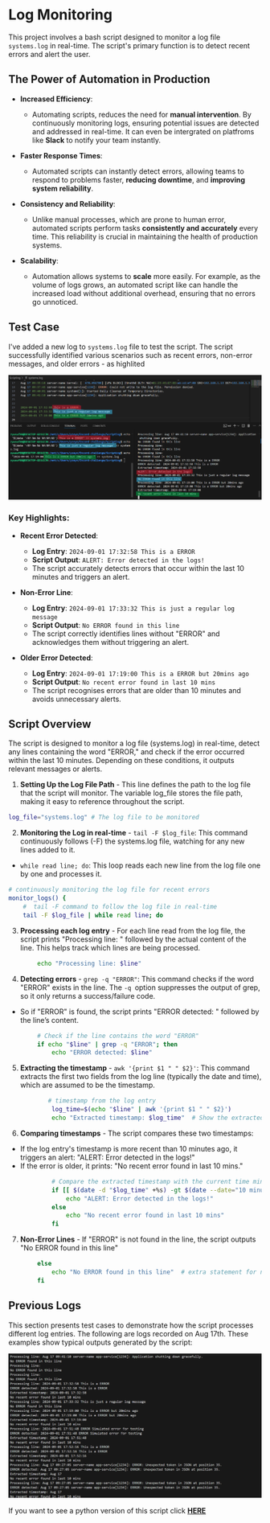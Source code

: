# Log Monitoring 

This project involves a bash script designed to monitor a log file `systems.log` in real-time. The script's primary function is to detect recent errors and alert the user. 

## The Power of Automation in Production

- **Increased Efficiency**:
  - Automating scripts, reduces the need for **manual intervention**. By continuously monitoring logs, ensuring 
  potential issues are detected and addressed in real-time. It can even be intergrated on platfroms like **Slack** to notify your team instantly.

- **Faster Response Times**:
  -  Automated scripts can instantly detect errors, allowing teams to respond to problems faster, **reducing downtime**, and **improving system reliability**.

- **Consistency and Reliability**:
  - Unlike manual processes, which are prone to human error, automated scripts perform tasks **consistently and accurately** every time. This reliability is crucial in maintaining the health of production systems.

- **Scalability**:
  - Automation allows systems to **scale** more easily. For example, as the volume of logs grows, an automated script like can handle the increased load without additional overhead, ensuring that no errors go unnoticed.


## Test Case 

I've added a new log to `systems.log` file to test the script. The script successfully identified various scenarios such as recent errors, non-error messages, and older errors - as highlited 


![](/Scripting/test.png)

### Key Highlights:

- **Recent Error Detected**: 
  - **Log Entry**: `2024-09-01 17:32:58 This is a ERROR`
  - **Script Output**: `ALERT: Error detected in the logs!`
  - The script accurately detects errors that occur within the last 10 minutes and triggers an alert.

- **Non-Error Line**:
  - **Log Entry**: `2024-09-01 17:33:32 This is just a regular log message`
  - **Script Output**: `No ERROR found in this line`
  - The script correctly identifies lines without "ERROR" and acknowledges them without triggering an alert.

- **Older Error Detected**:
  - **Log Entry**: `2024-09-01 17:19:00 This is a ERROR but 20mins ago`
  - **Script Output**: `No recent error found in last 10 mins`
  - The script recognises errors that are older than 10 minutes and avoids unnecessary alerts.





## Script Overview
The script is designed to monitor a log file (systems.log) in real-time, detect any lines containing the word "ERROR," and check if the error occurred within the last 10 minutes. Depending on these conditions, it outputs relevant messages or alerts.

1. **Setting Up the Log File Path** - This line defines the path to the log file that the script will monitor. The variable log_file stores the file path, making it easy to reference throughout the script.

```bash 
log_file="systems.log" # The log file to be monitored
```


2. **Monitoring the Log in real-time** - `tail -F $log_file`: This command continuously follows (-F) the systems.log file, watching for any new lines added to it.
- `while read line; do`: This loop reads each new line from the log file one by one and processes it.

```bash 
# continuously monitoring the log file for recent errors
monitor_logs() {
    #  tail -F command to follow the log file in real-time
    tail -F $log_file | while read line; do
```

3. **Processing each log entry** - For each line read from the log file, the script prints "Processing line: " followed by the actual content of the line. This helps track which lines are being processed.

```bash 
        echo "Processing line: $line"

```


4. **Detecting errors** - `grep -q "ERROR"`: This command checks if the word "ERROR" exists in the line. The `-q `option suppresses the output of grep, so it only returns a success/failure code.
- So if "ERROR" is found, the script prints "ERROR detected: " followed by the line’s content.
```bash 
        # Check if the line contains the word "ERROR"
        if echo "$line" | grep -q "ERROR"; then
            echo "ERROR detected: $line" 
```


5. **Extracting the timestamp** - `awk '{print $1 " " $2}'`: This command extracts the first two fields from the log line (typically the date and time), which are assumed to be the timestamp.

```bash 
           # timestamp from the log entry
            log_time=$(echo "$line" | awk '{print $1 " " $2}')
            echo "Extracted timestamp: $log_time"  # Show the extracted timestamp
```
6. **Comparing timestamps** - The script compares these two timestamps:
- If the log entry's timestamp is more recent than 10 minutes ago, it triggers an alert: "ALERT: Error detected in the logs!"
- If the error is older, it prints: "No recent error found in last 10 mins."

```bash 
            # Compare the extracted timestamp with the current time minus 10 minutes
            if [[ $(date -d "$log_time" +%s) -gt $(date --date="10 minutes ago" +%s) ]]; then
                echo "ALERT: Error detected in the logs!" 
            else
                echo "No recent error found in last 10 mins"  
            fi
```
7. **Non-Error Lines** - If "ERROR" is not found in the line, the script outputs "No ERROR found in this line"
```bash 
        else
            echo "No ERROR found in this line"  # extra statement for no ERRORs
        fi

```


 
## Previous Logs
This section presents test cases to demonstrate how the script processes different log entries. The following are logs recorded on Aug 17th. These examples show typical outputs generated by the script:

![](/Scripting/Aug-17-outputs.png)



If you want to see a python version of this script click **[HERE](https://github.com/zyusuf88/DevOps-Challenge/blob/test-branch-zy/Scripting/log-script.py)**
